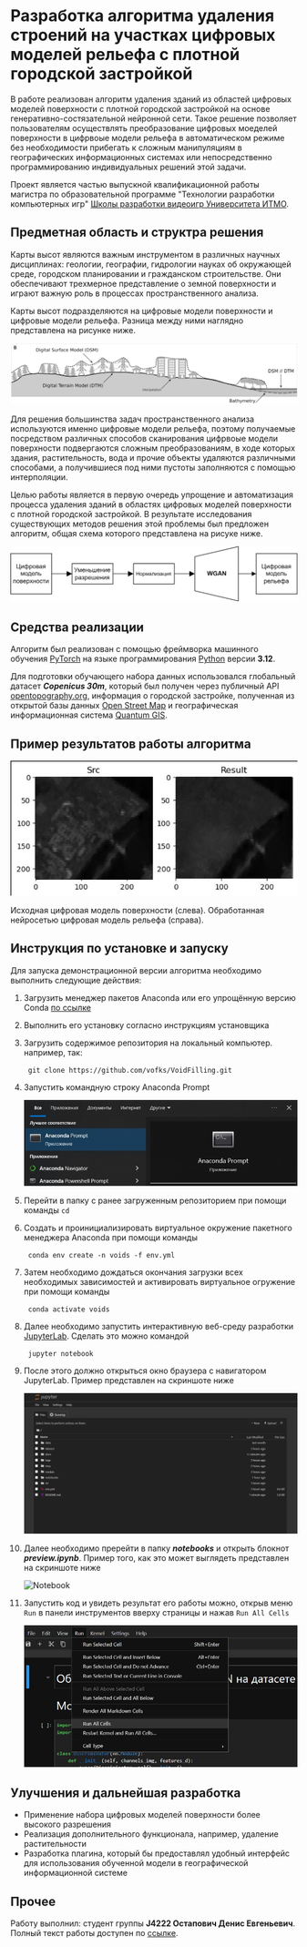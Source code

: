# Разработка алгоритма удаления строений на участках цифровых моделей рельефа с плотной городской застройкой

В работе реализован алгоритм удаления зданий из областей цифровых моделей поверхности с плотной городской застройкой на основе генеративно-состязательной нейронной сети. Такое решение позволяет пользователям осуществлять преобразование цифровых моеделей поверхности в цифрвоые модели рельефа в автоматическом режиме без необходимости прибегать к сложным манипуляциям в географических информационных системах или непосредственно программированию индивидуальных решений этой задачи.

Проект является частью выпускной квалификационной работы магистра по образовательной программе "Технологии разработки компьютерных игр" [Школы разработки видеоигр Университета ИТМО](https://itmo.games/).

## Предметная область и структра решения

Карты высот являются важным инструментом в различных научных дисциплинах: геологии, географии, гидрологии науках об окружающей среде, городском планировании и гражданском строительстве. Они обеспечивают трехмерное представление о земной поверхности и играют важную роль в процессах пространственного анализа.

Карты высот подразделяются на цифровые модели поверхности и цифровые модели рельефа. Разница между ними наглядно представлена на рисунке ниже.

![DSM vs DTM](/docs/img/dem_dsm.jpg)

Для решения большинства задач пространственного анализа используются именно цифровые модели рельефа, поэтому получаемые посредством различных способов сканирования цифрвоые модели поверхности подвергаются сложным преобразованиям, в ходе которых здания, растительность, вода и прочие объекты удаляются различными способами, а получившиеся под ними пустоты заполняются с помощью интерполяции.

Целью работы является в первую очередь упрощение и автоматизация процесса удаления зданий в областях цифровых моделей поверхности с плотной городской застройкой. В результате исследования существующих методов решения этой проблемы был предложен алгоритм, общая схема которого представлена на рисуке ниже.

![Схема алгоритма](/docs/img/alg_scheme.png)

## Средства реализации

Алгоритм был реализован с помощью фреймворка машинного обучения [PyTorch](https://pytorch.org/) на языке программирования [Python](https://www.python.org/) версии **3.12**.  

Для подготовки обучающего набора данных использовался глобальный датасет ***Copenicus 30m***, который был получен через публичный API [opentopography.org](https://opentopography.org/start), информация о городской застройке, полученная из открытой базы данных [Open Street Map](https://www.openstreetmap.org/#map=4/69.62/-74.90) и географическая информационная система [Quantum GIS](https://qgis.org/en/site/).

## Пример результатов работы алгоритма

![Results](/docs/img/results.jpg)

Исходная цифровая модель поверхности (слева). Обработанная нейросетью цифровая модель рельефа (справа).

## Инструкция по установке и запуску

Для запуска демонстрационной версии алгоритма необходимо выполнить следующие действия:

1. Загрузить менеджер пакетов Anaconda или его упрощённую версию Conda [по ссылке](https://www.anaconda.com/download/)
2. Выполнить его установку согласно инструкциям установщика
3. Загрузить содержимое репозитория на локальный компьютер. например, так:
        
        git clone https://github.com/vofks/VoidFilling.git

4. Запустить командную строку Anaconda Prompt
    
    ![anaconda prompt](/docs/img/Prompt.jpg)

5. Перейти в папку с ранее загруженным репозиторием при помощи команды `cd`
6. Создать и проинициализировать виртуальное окружение пакетного менеджера Anaconda при помощи команды

        conda env create -n voids -f env.yml

7. Затем необходимо дождаться окончания загрузки всех необходимых зависимостей и активировать виртуальное огружение при помощи команды

        conda activate voids

8. Далее необходимо запустить интерактивную веб-среду разработки [JupyterLab](https://jupyter.org/). Сделать это можно командой

        jupyter notebook

9. После этого должно открыться окно браузера с навигатором JupyterLab. Пример представлен на скриншоте ниже

    ![Jupyter](/docs/img/jupyter.jpg)

10. Далее необходимо пререйти в папку ***notebooks*** и открыть блокнот ***preview.ipynb***. Пример того, как это может выглядеть представлен на скриншоте ниже

    ![Notebook](/docs/img/notebook.jpg)

11. Запустить код и увидеть результат его работы можно, открыв меню `Run` в панели инструментов вверху страницы и нажав `Run All Cells`

    ![Run](/docs/img/run.jpg)

## Улучшения и дальнейшая разработка

- Применение набора цифровых моделей поверхности более высокого разрешения
- Реализация дополнительного функционала, например, удаление растительности
- Разработка плагина, который бы предоставлял удобный интерфейс для использования обученной модели в географической информационной системе

## Прочее
Работу выполнил: студент группы **J4222 Остапович Денис Евгеньевич**.  
Полный текст работы доступен по [ссылке](/docs/report.pdf).